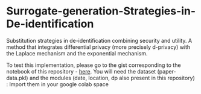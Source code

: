 # Surrogate-generation-Strategies-in-De-identification
Substitution strategies in de-identification combining security and utility.  A method that integrates differential privacy (more precisely d-privacy) with the Laplace mechanism and the exponential mechanism.

To test this implementation, please go to the gist corresponding to the notebook of this repository - [here](https://gist.github.com/yakine8/d68a548b4abec5cacb5609511e837848). 
You will need the dataset (paper-data.pkl) and the modules (date, location, dp also present in this repository) : Import them in your google colab space

